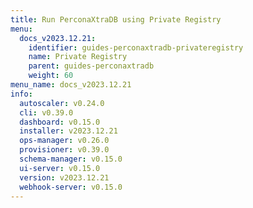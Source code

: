 ```yaml
---
title: Run PerconaXtraDB using Private Registry
menu:
  docs_v2023.12.21:
    identifier: guides-perconaxtradb-privateregistry
    name: Private Registry
    parent: guides-perconaxtradb
    weight: 60
menu_name: docs_v2023.12.21
info:
  autoscaler: v0.24.0
  cli: v0.39.0
  dashboard: v0.15.0
  installer: v2023.12.21
  ops-manager: v0.26.0
  provisioner: v0.39.0
  schema-manager: v0.15.0
  ui-server: v0.15.0
  version: v2023.12.21
  webhook-server: v0.15.0
---
```


